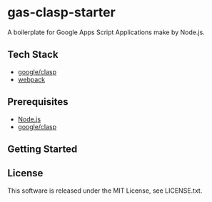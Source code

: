 # gas-clasp-starter

A boilerplate for Google Apps Script Applications make by Node.js.

## Tech Stack
- [google/clasp](https://github.com/google/clasp)
- [webpack](https://webpack.js.org/)

## Prerequisites
- [Node.js](https://nodejs.org/)
- [google/clasp](https://github.com/google/clasp)

## Getting Started

## License
This software is released under the MIT License, see LICENSE.txt.
